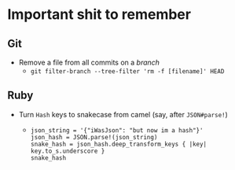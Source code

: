 # Important shit to remember

## Git
* Remove a file from all commits on a _branch_
  * `git filter-branch --tree-filter 'rm -f [filename]' HEAD`

## Ruby
* Turn `Hash` keys to snakecase from camel (say, after `JSON#parse!`)
  * ```
    json_string = '{"iWasJson": "but now im a hash"}'
    json_hash = JSON.parse!(json_string)
    snake_hash = json_hash.deep_transform_keys { |key| key.to_s.underscore }
    snake_hash
    ```